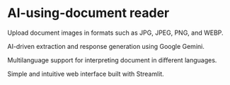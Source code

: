 # AI-using-document reader

Upload document images in formats such as JPG, JPEG, PNG, and WEBP.

AI-driven extraction and response generation using Google Gemini.

Multilanguage support for interpreting document in different languages.

Simple and intuitive web interface built with Streamlit.

